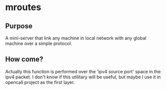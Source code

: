 # mroutes
## Purpose
A mini-server that link any machine in local network with any global machine over a simple protocol.
## How come?
Actually this function is performed over the 'ipv4 source port' space in the ipv4 packet.
I don't know if this utilitary will be useful, but maybe I use it in opencall project as the first layer.

